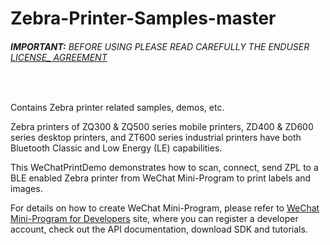 # Zebra-Printer-Samples-master
###### __IMPORTANT:__ BEFORE USING PLEASE READ CAREFULLY THE ENDUSER [LICENSE_ AGREEMENT](http://link-os.github.io/Zebra_SDK_EULA.pdf)
<br />

Contains Zebra printer related samples, demos, etc.

Zebra printers of ZQ300 & ZQ500 series mobile printers, ZD400 & ZD600 series desktop printers, and ZT600 series industrial printers have both Bluetooth Classic and Low Energy (LE) capabilities. 

This WeChatPrintDemo demonstrates how to scan, connect, send ZPL to a BLE enabled Zebra printer from WeChat Mini-Program to print labels and images. 

For details on how to create WeChat Mini-Program, please refer to [WeChat Mini-Program for Developers](https://mp.weixin.qq.com/) site, where you can register a developer account, check out the API documentation, download SDK and tutorials.


